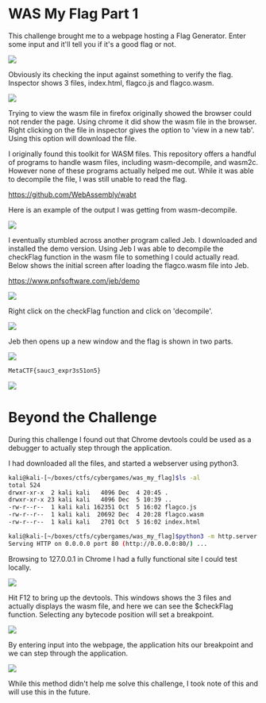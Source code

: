 # WAS My Flag Part 1

This challenge brought me to a webpage hosting a Flag Generator. Enter some input and it'll tell you if it's a good flag or not.

![](2.png)

Obviously its checking the input against something to verify the flag. Inspector shows 3 files, index.html, flagco.js and flagco.wasm. 

![](3.png)

Trying to view the wasm file in firefox originally showed the browser could not render the page. Using chrome it did show the wasm file in the browser. Right clicking on the file in inspector gives the option to 'view in a new tab'. Using this option will download the file. 


I originally found this toolkit for WASM files. This repository offers a handful of programs to handle wasm files, including wasm-decompile, and wasm2c. However none of these programs actually helped me out. While it was able to decompile the file, I was still unable to read the flag. 

https://github.com/WebAssembly/wabt

Here is an example of the output I was getting from wasm-decompile. 

![](4.png)


I eventually stumbled across another program called Jeb. I downloaded and installed the demo version. Using Jeb I was able to decompile the checkFlag function in the wasm file to something I could actually read. Below shows the initial screen after loading the flagco.wasm file into Jeb.

https://www.pnfsoftware.com/jeb/demo


![](5.png)


Right click on the checkFlag function and click on 'decompile'.


![](6.png)



Jeb then opens up a new window and the flag is shown in two parts. 


![](7.png)




```sh
MetaCTF{sauc3_expr3s51on5}
```

![](1.png)


# Beyond the Challenge

During this challenge I found out that Chrome devtools could be used as a debugger to actually step through the application.

I had downloaded all the files, and started a webserver using python3.

```sh
kali@kali-[~/boxes/ctfs/cybergames/was_my_flag]$ls -al
total 524
drwxr-xr-x  2 kali kali   4096 Dec  4 20:45 .
drwxr-xr-x 23 kali kali   4096 Dec  5 10:39 ..
-rw-r--r--  1 kali kali 162351 Oct  5 16:02 flagco.js
-rw-r--r--  1 kali kali  20692 Dec  4 20:28 flagco.wasm
-rw-r--r--  1 kali kali   2701 Oct  5 16:02 index.html
```


```sh
kali@kali-[~/boxes/ctfs/cybergames/was_my_flag]$python3 -m http.server 80
Serving HTTP on 0.0.0.0 port 80 (http://0.0.0.0:80/) ...
```

Browsing to 127.0.0.1 in Chrome I had a fully functional site I could test locally.

![](8.png)


Hit F12 to bring up the devtools. This windows shows the 3 files and actually displays the wasm file, and here we can see the $checkFlag function. Selecting any bytecode position will set a breakpoint.

![](9.png)

By entering input into the webpage, the application hits our breakpoint and we can step through the application.

![](10.png)

While this method didn't help me solve this challenge, I took note of this and will use this in the future. 
